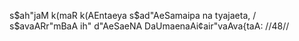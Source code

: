 s$ah"jaM k(maR k(AEntaeya s$ad"AeSamaipa na tyajaeta, /
s$avaARr"mBaA ih" d"AeSaeNA DaUmaenaAi¢air"vaAva{taA: //48//